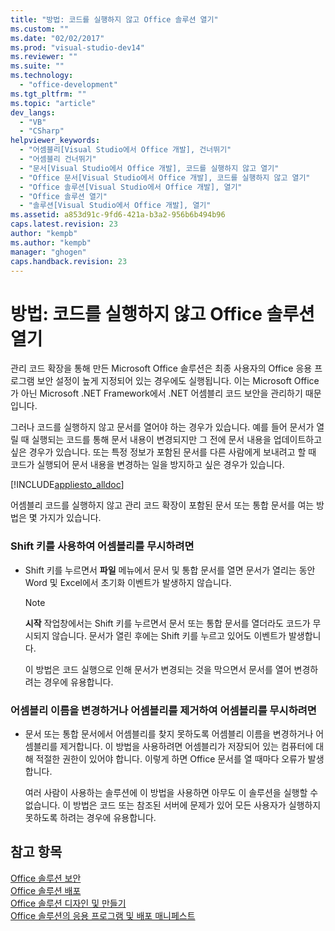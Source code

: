 ```yaml
---
title: "방법: 코드를 실행하지 않고 Office 솔루션 열기"
ms.custom: ""
ms.date: "02/02/2017"
ms.prod: "visual-studio-dev14"
ms.reviewer: ""
ms.suite: ""
ms.technology: 
  - "office-development"
ms.tgt_pltfrm: ""
ms.topic: "article"
dev_langs: 
  - "VB"
  - "CSharp"
helpviewer_keywords: 
  - "어셈블리[Visual Studio에서 Office 개발], 건너뛰기"
  - "어셈블리 건너뛰기"
  - "문서[Visual Studio에서 Office 개발], 코드를 실행하지 않고 열기"
  - "Office 문서[Visual Studio에서 Office 개발], 코드를 실행하지 않고 열기"
  - "Office 솔루션[Visual Studio에서 Office 개발], 열기"
  - "Office 솔루션 열기"
  - "솔루션[Visual Studio에서 Office 개발], 열기"
ms.assetid: a853d91c-9fd6-421a-b3a2-956b6b494b96
caps.latest.revision: 23
author: "kempb"
ms.author: "kempb"
manager: "ghogen"
caps.handback.revision: 23
---
```

# 방법: 코드를 실행하지 않고 Office 솔루션 열기
  관리 코드 확장을 통해 만든 Microsoft Office 솔루션은 최종 사용자의 Office 응용 프로그램 보안 설정이 높게 지정되어 있는 경우에도 실행됩니다.  이는 Microsoft Office가 아닌 Microsoft .NET Framework에서 .NET 어셈블리 코드 보안을 관리하기 때문입니다.  
  
 그러나 코드를 실행하지 않고 문서를 열어야 하는 경우가 있습니다.  예를 들어 문서가 열릴 때 실행되는 코드를 통해 문서 내용이 변경되지만 그 전에 문서 내용을 업데이트하고 싶은 경우가 있습니다.  또는 특정 정보가 포함된 문서를 다른 사람에게 보내려고 할 때 코드가 실행되어 문서 내용을 변경하는 일을 방지하고 싶은 경우가 있습니다.  
  
 [!INCLUDE[appliesto_alldoc](../vsto/includes/appliesto-alldoc-md.md)]  
  
 어셈블리 코드를 실행하지 않고 관리 코드 확장이 포함된 문서 또는 통합 문서를 여는 방법은 몇 가지가 있습니다.  
  
### Shift 키를 사용하여 어셈블리를 무시하려면  
  
-   Shift 키를 누르면서 **파일** 메뉴에서 문서 및 통합 문서를 열면 문서가 열리는 동안 Word 및 Excel에서 초기화 이벤트가 발생하지 않습니다.  
  
    > [!NOTE]  
    >  **시작** 작업창에서는 Shift 키를 누르면서 문서 또는 통합 문서를 열더라도 코드가 무시되지 않습니다.  문서가 열린 후에는 Shift 키를 누르고 있어도 이벤트가 발생합니다.  
  
     이 방법은 코드 실행으로 인해 문서가 변경되는 것을 막으면서 문서를 열어 변경하려는 경우에 유용합니다.  
  
### 어셈블리 이름을 변경하거나 어셈블리를 제거하여 어셈블리를 무시하려면  
  
-   문서 또는 통합 문서에서 어셈블리를 찾지 못하도록 어셈블리 이름을 변경하거나 어셈블리를 제거합니다. 이 방법을 사용하려면 어셈블리가 저장되어 있는 컴퓨터에 대해 적절한 권한이 있어야 합니다.  이렇게 하면 Office 문서를 열 때마다 오류가 발생합니다.  
  
     여러 사람이 사용하는 솔루션에 이 방법을 사용하면 아무도 이 솔루션을 실행할 수 없습니다.  이 방법은 코드 또는 참조된 서버에 문제가 있어 모든 사용자가 실행하지 못하도록 하려는 경우에 유용합니다.  
  
## 참고 항목  
 [Office 솔루션 보안](../vsto/securing-office-solutions.md)   
 [Office 솔루션 배포](../vsto/deploying-an-office-solution.md)   
 [Office 솔루션 디자인 및 만들기](../vsto/designing-and-creating-office-solutions.md)   
 [Office 솔루션의 응용 프로그램 및 배포 매니페스트](../vsto/application-and-deployment-manifests-in-office-solutions.md)  
  
  